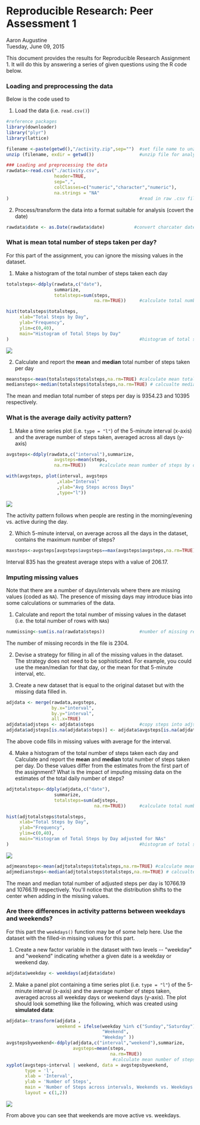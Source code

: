 # Reproducible Research: Peer Assessment 1
Aaron Augustine  
Tuesday, June 09, 2015  
    
This document provides the results for Reproducible Research Assignment 1.  It will do this by answering a series of given questions using the R code below.



   

### Loading and preprocessing the data

Below is the code used to  

1. Load the data (i.e. `read.csv()`)


```r
#reference packages
library(downloader)
library("plyr")
library(lattice) 
```



```r
filename <-paste(getwd(),"/activity.zip",sep="")  #set file name to unzip
unzip (filename, exdir = getwd())                 #unzip file for analysis

### Loading and preprocessing the data
rawdata<-read.csv("./activity.csv",
                  header=TRUE,
                  sep=",",
                  colClasses=c("numeric","character","numeric"),
                  na.strings = "NA"
)                                                 #read in raw .csv file      
```

2. Process/transform the data into a format suitable for analysis (covert the date)


```r
rawdata$date <- as.Date(rawdata$date)           #convert charcater date to actual date format
```



### What is mean total number of steps taken per day?

For this part of the assignment, you can ignore the missing values in
the dataset.

1. Make a histogram of the total number of steps taken each day

```r
totalsteps<-ddply(rawdata,c("date"),
                  summarize,
                  totalsteps=sum(steps,
                                 na.rm=TRUE))     #calculate total number of steps by day

hist(totalsteps$totalsteps,
     xlab="Total Steps by Day",
     ylab="Frequency",
     ylim=c(0,40),
     main="Histogram of Total Steps by Day"
)                                                 #histogram of total steps by day
```

![](figure/totaldays-1.png) 

2. Calculate and report the **mean** and **median** total number of steps taken per day


```r
meansteps<-mean(totalsteps$totalsteps,na.rm=TRUE) #calculate mean total steps
mediansteps<-median(totalsteps$totalsteps,na.rm=TRUE) # calcualte median total steps
```

The mean and median total number of steps per day is 9354.23 and 10395 respectively.



### What is the average daily activity pattern?

1. Make a time series plot (i.e. `type = "l"`) of the 5-minute interval (x-axis) and the average number of steps taken, averaged across all days (y-axis)

```r
avgsteps<-ddply(rawdata,c("interval"),summarize,
                  avgsteps=mean(steps,
                  na.rm=TRUE))     #calculate mean number of steps by day

with(avgsteps, plot(interval, avgsteps
                   ,xlab="Interval"
                   ,ylab="Avg Steps across Days"
                   ,type="l"))
```

![](figure/activitypattern-1.png) 


The activity pattern follows when people are resting in the morning/evening vs. active during the day.



2. Which 5-minute interval, on average across all the days in the dataset, contains the maximum number of steps?


```r
maxsteps<-avgsteps[avgsteps$avgsteps==max(avgsteps$avgsteps,na.rm=TRUE),]
```
Interval 835 has the greatest average steps with a value of 206.17.



### Imputing missing values

Note that there are a number of days/intervals where there are missing
values (coded as `NA`). The presence of missing days may introduce
bias into some calculations or summaries of the data.

1. Calculate and report the total number of missing values in the dataset (i.e. the total number of rows with `NA`s)

```r
nummissing<-sum(is.na(rawdata$steps))             #number of missing records in the file
```
The number of missing records in the file is 2304.

2. Devise a strategy for filling in all of the missing values in the dataset. The strategy does not need to be sophisticated. For example, you could use the mean/median for that day, or the mean for that 5-minute interval, etc.

3. Create a new dataset that is equal to the original dataset but with the missing data filled in.

```r
adjdata <- merge(rawdata,avgsteps,
                 by.x="interval",
                 by.y="interval",
                 all.x=TRUE)
adjdata$adjsteps <- adjdata$steps                 #copy steps into adjsteps
adjdata$adjsteps[is.na(adjdata$steps)] <- adjdata$avgsteps[is.na(adjdata$steps)] 
```
The above code fills in missing values with average for the interval.


4. Make a histogram of the total number of steps taken each day and Calculate and report the **mean** and **median** total number of steps taken per day. Do these values differ from the estimates from the first part of the assignment? What is the impact of imputing missing data on the estimates of the total daily number of steps?

```r
adjtotalsteps<-ddply(adjdata,c("date"),
                  summarize,
                  totalsteps=sum(adjsteps,
                                 na.rm=TRUE))     #calculate total number of steps by day

hist(adjtotalsteps$totalsteps,
     xlab="Total Steps by Day",
     ylab="Frequency",
     ylim=c(0,40),
     main="Histogram of Total Steps by Day adjusted for NAs"
)                                                 #histogram of total steps by day
```

![](figure/adjtotals-1.png) 

```r
adjmeansteps<-mean(adjtotalsteps$totalsteps,na.rm=TRUE) #calculate mean total steps
adjmediansteps<-median(adjtotalsteps$totalsteps,na.rm=TRUE) # calcualte median total steps
```
The mean and median total number of adjusted steps per day is 10766.19 and 10766.19 respectively.  You'll notice that the distribution shifts to the center when adding in the missing values.



### Are there differences in activity patterns between weekdays and weekends?

For this part the `weekdays()` function may be of some help here. Use
the dataset with the filled-in missing values for this part.

1. Create a new factor variable in the dataset with two levels -- "weekday" and "weekend" indicating whether a given date is a weekday or weekend day.

```r
adjdata$weekday <- weekdays(adjdata$date)
```
2. Make a panel plot containing a time series plot (i.e. `type = "l"`) of the 5-minute interval (x-axis) and the average number of steps taken, averaged across all weekday days or weekend days (y-axis). The plot should look something like the following, which was created using **simulated data**:

```r
adjdata<-transform(adjdata ,
                   weekend = ifelse(weekday %in% c("Sunday","Saturday"),
                                    "Weekend",
                                    "Weekday" ))
avgstepsbyweekend<-ddply(adjdata,c("interval","weekend"),summarize,
                         avgsteps=mean(steps,
                                       na.rm=TRUE)) 
                                        #calculate mean number of steps by weekend
xyplot(avgsteps~interval | weekend, data = avgstepsbyweekend,
       type = 'l',
       xlab = 'Interval',
       ylab = 'Number of Steps',
       main = 'Number of Steps across intervals, Weekends vs. Weekdays',
       layout = c(1,2))
```

![](figure/patterns-1.png) 


From above you can see that weekends are move active vs. weekdays. 
